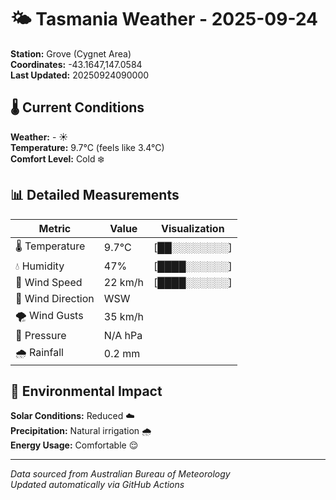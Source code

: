 # 🌤️ Tasmania Weather - 2025-09-24

**Station:** Grove (Cygnet Area)  
**Coordinates:** -43.1647,147.0584  
**Last Updated:** 20250924090000

## 🌡️ Current Conditions

**Weather:** - ☀️  
**Temperature:** 9.7°C (feels like 3.4°C)  
**Comfort Level:** Cold ❄️

## 📊 Detailed Measurements

| Metric | Value | Visualization |
|--------|-------|---------------|
| 🌡️ Temperature | 9.7°C | [██░░░░░░░░] |
| 💧 Humidity | 47% | [████░░░░░░] |
| 💨 Wind Speed | 22 km/h | [████░░░░░░] |
| 🧭 Wind Direction | WSW | |
| 🌪️ Wind Gusts | 35 km/h | |
| 🔽 Pressure | N/A hPa | |
| 🌧️ Rainfall | 0.2 mm | |

## 🌱 Environmental Impact

**Solar Conditions:** Reduced ☁️  
**Precipitation:** Natural irrigation 🌧️  
**Energy Usage:** Comfortable 😌

---
*Data sourced from Australian Bureau of Meteorology*  
*Updated automatically via GitHub Actions*

